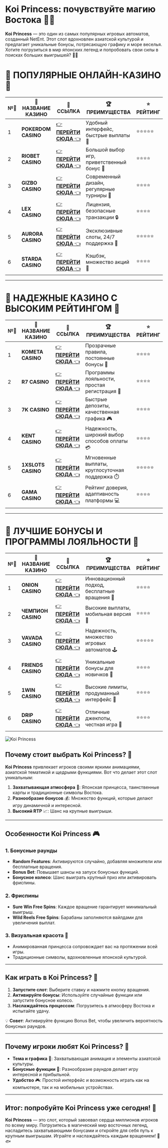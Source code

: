 # Koi Princess: почувствуйте магию Востока 🎰🎎

**Koi Princess** — это один из самых популярных игровых автоматов, созданный NetEnt. Этот слот вдохновлен азиатской культурой и предлагает уникальные бонусы, потрясающую графику и море веселья. Хотите погрузиться в мир японских легенд и попробовать свои силы в поисках больших выигрышей? 🎲✨

# 🌟 ПОПУЛЯРНЫЕ ОНЛАЙН-КАЗИНО 🌟

| №️⃣ | 🎰 НАЗВАНИЕ КАЗИНО                       | 🔗 ССЫЛКА                                                                          | 🏆 ПРЕИМУЩЕСТВА                              | ⭐ РЕЙТИНГ |
|-----|------------------------------------------|------------------------------------------------------------------------------------|---------------------------------------------|------------|
| 1   | **POKERDOM CASINO**                      | [👉 **ПЕРЕЙТИ СЮДА** 👈](https://brandplay.link/4k77v2yx)                          | Удобный интерфейс, быстрые выплаты 🤑         | ⭐⭐⭐⭐⭐     |
| 2   | **RIOBET CASINO**                        | [👉 **ПЕРЕЙТИ СЮДА** 👈](https://brandplay.link/7xBLTPyj)                          | Большой выбор игр, приветственный бонус 🎁    | ⭐⭐⭐⭐      |
| 3   | **GIZBO CASINO**                         | [👉 **ПЕРЕЙТИ СЮДА** 👈](https://brandplay.link/bprXw4YV)                          | Современный дизайн, регулярные турниры 🏅      | ⭐⭐⭐⭐      |
| 4   | **LEX CASINO**                           | [👉 **ПЕРЕЙТИ СЮДА** 👈](https://brandplay.link/zW4hdDFV)                          | Лицензия, безопасные транзакции 🔒            | ⭐⭐⭐⭐      |
| 5   | **AURORA CASINO**                        | [👉 **ПЕРЕЙТИ СЮДА** 👈](https://10trafic-stat2.com/click/668546556bcc6313411604bd/6766/13032/subaccount) | Эксклюзивные слоты, 24/7 поддержка 🌟         | ⭐⭐⭐⭐⭐     |
| 6   | **STARDA CASINO**                        | [👉 **ПЕРЕЙТИ СЮДА** 👈](https://brandplay.link/fB7xwRFL)                          | Кэшбэк, множество акций 🎉                    | ⭐⭐⭐⭐      |

---

# 🏅 НАДЕЖНЫЕ КАЗИНО С ВЫСОКИМ РЕЙТИНГОМ 🏅

| №️⃣ | 🎰 НАЗВАНИЕ КАЗИНО                       | 🔗 ССЫЛКА                                                                          | 🏆 ПРЕИМУЩЕСТВА                              | ⭐ РЕЙТИНГ |
|-----|------------------------------------------|------------------------------------------------------------------------------------|---------------------------------------------|------------|
| 1   | **KOMETA CASINO**                        | [👉 **ПЕРЕЙТИ СЮДА** 👈](https://brandplay.link/8ZymQJV8)                          | Прозрачные правила, постоянные бонусы 🔄      | ⭐⭐⭐⭐      |
| 2   | **R7 CASINO**                            | [👉 **ПЕРЕЙТИ СЮДА** 👈](https://brandplay.link/bMd3Yjsw)                          | Программы лояльности, простая регистрация 📝   | ⭐⭐⭐⭐      |
| 3   | **7K CASINO**                            | [👉 **ПЕРЕЙТИ СЮДА** 👈](https://brandplay.link/BvQyFShp)                          | Быстрые депозиты, качественная графика 🎮      | ⭐⭐⭐⭐      |
| 4   | **KENT CASINO**                          | [👉 **ПЕРЕЙТИ СЮДА** 👈](https://brandplay.link/Fv2WP3js)                          | Надежность, широкий выбор способов оплаты 💳  | ⭐⭐⭐⭐      |
| 5   | **1XSLOTS CASINO**                       | [👉 **ПЕРЕЙТИ СЮДА** 👈](https://brandplay.link/hSB1khtr)                          | Мгновенные выплаты, круглосуточная поддержка ⏱️| ⭐⭐⭐⭐⭐     |
| 6   | **GAMA CASINO**                          | [👉 **ПЕРЕЙТИ СЮДА** 👈](https://brandplay.link/j6NMKsDz)                          | Рейтинг доверия, адаптивность платформы 💻     | ⭐⭐⭐⭐      |

---

# 🎁 ЛУЧШИЕ БОНУСЫ И ПРОГРАММЫ ЛОЯЛЬНОСТИ 🎁

| №️⃣ | 🎰 НАЗВАНИЕ КАЗИНО                       | 🔗 ССЫЛКА                                                                          | 🏆 ПРЕИМУЩЕСТВА                              | ⭐ РЕЙТИНГ |
|-----|------------------------------------------|------------------------------------------------------------------------------------|---------------------------------------------|------------|
| 1   | **ONION CASINO**                         | [👉 **ПЕРЕЙТИ СЮДА** 👈](https://brandplay.link/zBGRVpQ9)                          | Инновационный подход, бесплатные вращения 🎡  | ⭐⭐⭐⭐      |
| 2   | **ЧЕМПИОН CASINO**                       | [👉 **ПЕРЕЙТИ СЮДА** 👈](https://temon-gter.cfd/go/lRq?p80412p304504pcc44t17455)   | Высокие выплаты, мобильная версия 📱          | ⭐⭐⭐⭐      |
| 3   | **VAVADA CASINO**                        | [👉 **ПЕРЕЙТИ СЮДА** 👈](https://vavadapartner.pro/?promo=ea5c9275-6854-4505-94fc-95ab18221945-linkb2) | Надежность, множество игровых автоматов 🕹️    | ⭐⭐⭐⭐⭐     |
| 4   | **FRIENDS CASINO**                       | [👉 **ПЕРЕЙТИ СЮДА** 👈](https://gofriends.vc/linkb2)                              | Уникальные бонусы для новичков 🤝             | ⭐⭐⭐⭐      |
| 5   | **1WIN CASINO**                          | [👉 **ПЕРЕЙТИ СЮДА** 👈](https://brandplay.link/smXVpBbG)                          | Высокие лимиты, продуманный интерфейс 🎯      | ⭐⭐⭐⭐      |
| 6   | **DRIP CASINO**                          | [👉 **ПЕРЕЙТИ СЮДА** 👈](https://drp-ircp01.com/c07e6a3db)                          | Отличные джекпоты, честная игра 💎            | ⭐⭐⭐⭐      |

![Koi Princess](https://spadok.org.ua/images/bolokhiv/bezdepozytni-poslugy-lavyna.jpg)

## Почему стоит выбрать Koi Princess? 💎

**Koi Princess** привлекает игроков своими яркими анимациями, азиатской тематикой и щедрыми функциями. Вот что делает этот слот уникальным:  

1. **Захватывающая атмосфера** 🎎: Японская принцесса, таинственные карпы и традиционные символы Востока.  
2. **Разнообразие бонусов** 💰: Множество функций, которые делают игру динамичной и интересной.  
3. **Высокий RTP** 📈: Шанс на крупные выигрыши.  

---

## Особенности Koi Princess 🎮

### 1. Бонусные раунды  
- **Random Features**: Активируются случайно, добавляя множители или бесплатные вращения.  
- **Bonus Bet**: Повышает шансы на запуск бонусных функций.  
- **Бонусное колесо**: Шанс выиграть крупный приз или активировать фриспины.  

### 2. Фриспины  
- **Sure Win Free Spins**: Каждое вращение гарантирует минимальный выигрыш.  
- **Wild Reels Free Spins**: Барабаны заполняются вайлдами для увеличения выплат.  

### 3. Визуальная красота 🌸  
- Анимированная принцесса сопровождает вас на протяжении всей игры.  
- Традиционные символы, вдохновленные японской культурой.  

---

## Как играть в Koi Princess? 🚀

1. **Запустите слот**: Выберите ставку и нажмите кнопку вращения.  
2. **Активируйте бонусы**: Используйте случайные функции или запустите бонусное колесо.  
3. **Наслаждайтесь процессом**: Погрузитесь в атмосферу Востока и испытайте удачу.  

💡 **Совет**: Активируйте функцию Bonus Bet, чтобы увеличить вероятность бонусных раундов.

---

## Почему игроки любят Koi Princess? 🌟

- **Тема и графика** 🎨: Захватывающая анимация и элементы азиатской культуры.  
- **Бонусные функции** 🎁: Разнообразие раундов делает игру интересной и прибыльной.  
- **Удобство** 🎮: Простой интерфейс и возможность играть как на компьютере, так и на мобильных устройствах.  

---

## Итог: попробуйте Koi Princess уже сегодня! 🎉

**Koi Princess** — это слот, который завоевал сердца миллионов игроков по всему миру. Погрузитесь в магический мир восточных легенд, насладитесь захватывающими бонусами и откройте для себя путь к крупным выигрышам. Играйте и наслаждайтесь каждым вращением! 🎰🐟  
